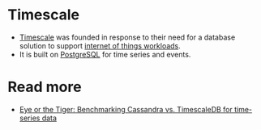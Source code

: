# Timescale
- [Timescale](https://www.timescale.com/) was founded in response to their need for a database solution to support [internet of things workloads](https://en.wikipedia.org/wiki/TimescaleDB).
- It is built on [PostgreSQL](../6_SQLvsNoSQL/Readme.md) for time series and events.

# Read more
- [Eye or the Tiger: Benchmarking Cassandra vs. TimescaleDB for time-series data](https://medium.com/timescale/time-series-data-cassandra-vs-timescaledb-postgresql-7c2cc50a89ce)